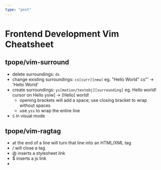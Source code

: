 ```yaml
---
type: "post"
---
```


# Frontend Development Vim Cheatsheet

## tpope/vim-surround
- delete surroundings: `ds`
- change existing surroundings: `cs[curr][new]` eg. "Hello World" cs"' -> 'Hello World'
- create surroundings: `ys[motion/textobj][surrounding]` eg. Hello world! cursor on Hello ysiw] -> [Hello] world!
	- opening brackets will add a space; use closing bracket to wrap without spaces
	- use `yss` to wrap the entire line
- `S` in visual mode

## tpope/vim-ragtag
- <C-X><Space> at the end of a line will turn that line into an HTML/XML tag
- <C-X>/ will close a tag
- <C-X>@ inserts a stylesheet link
- <C-X>$ inserts a js link
-
